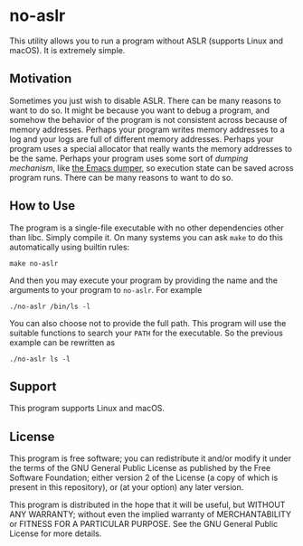 # no-aslr

This utility allows you to run a program without ASLR (supports Linux and
macOS). It is extremely simple.

## Motivation

Sometimes you just wish to disable ASLR. There can be many reasons to want to
do so. It might be because you want to debug a program, and somehow the
behavior of the program is not consistent across because of memory addresses.
Perhaps your program writes memory addresses to a log and your logs are full
of different memory addresses. Perhaps your program uses a special allocator
that really wants the memory addresses to be the same. Perhaps your program
uses some sort of *dumping mechanism*, like [the Emacs
dumper](https://lwn.net/Articles/707615/), so execution state can be saved
across program runs. There can be many reasons to want to do so.

## How to Use

The program is a single-file executable with no other dependencies other than
libc. Simply compile it. On many systems you can ask `make` to do this
automatically using builtin rules:

    make no-aslr

And then you may execute your program by providing the name and the arguments
to your program to `no-aslr`. For example

    ./no-aslr /bin/ls -l

You can also choose not to provide the full path. This program will use the
suitable functions to search your `PATH` for the executable. So the previous
example can be rewritten as

    ./no-aslr ls -l

## Support

This program supports Linux and macOS.

## License

This program is free software; you can redistribute it and/or modify it under
the terms of the GNU General Public License as published by the Free Software
Foundation; either version 2 of the License (a copy of which is present in
this repository), or (at your option) any later version.

This program is distributed in the hope that it will be useful, but WITHOUT
ANY WARRANTY; without even the implied warranty of MERCHANTABILITY or FITNESS
FOR A PARTICULAR PURPOSE. See the GNU General Public License for more details.
